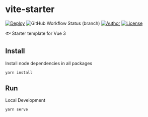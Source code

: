 # vite-starter

[![Deploy](https://github.com/pdsuwwz/vite-starter/workflows/Deploy%20for%20gh%20pages/badge.svg)](https://github.com/pdsuwwz/vite-starter/actions/workflows/deploy.yml)
![GitHub Workflow Status (branch)](https://img.shields.io/github/workflow/status/pdsuwwz/vite-starter/Deploy%20for%20gh%20pages/main)
[![Author](https://img.shields.io/badge/Author-pdsuwwz-9cf)](https://github.com/pdsuwwz)
[![License](https://img.shields.io/github/license/pdsuwwz/vite-starter?color=blue)](https://github.com/pdsuwwz/vite-starter/blob/master/LICENSE)

🐟 Starter template for Vue 3

## Install

Install node dependencies in all packages

```bash
yarn install
```

## Run

Local Development

```bash
yarn serve
```
